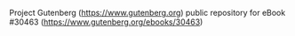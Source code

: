 Project Gutenberg (https://www.gutenberg.org) public repository for eBook #30463 (https://www.gutenberg.org/ebooks/30463)
